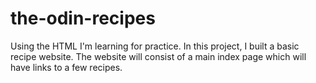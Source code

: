 # the-odin-recipes
Using the HTML I'm learning for practice. In this project, I built a basic recipe website.
The website will consist of a main index page which will have links to a few recipes. 